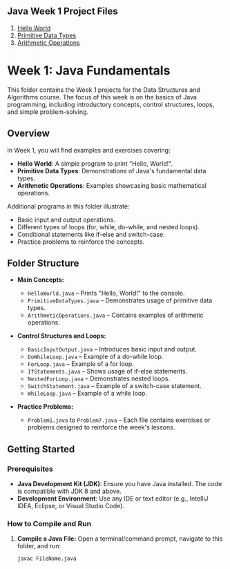 ## Java Week 1 Project Files

1. [Hello World](HelloWorld.java)
2. [Primitive Data Types](PrimitiveDataTypes.java)
3. [Arithmetic Operations](ArithmeticOperations.Java)


# Week 1: Java Fundamentals

This folder contains the Week 1 projects for the Data Structures and Algorithms course. The focus of this week is on the basics of Java programming, including introductory concepts, control structures, loops, and simple problem-solving.

## Overview

In Week 1, you will find examples and exercises covering:
- **Hello World**: A simple program to print "Hello, World!".
- **Primitive Data Types**: Demonstrations of Java's fundamental data types.
- **Arithmetic Operations**: Examples showcasing basic mathematical operations.

Additional programs in this folder illustrate:
- Basic input and output operations.
- Different types of loops (for, while, do-while, and nested loops).
- Conditional statements like if-else and switch-case.
- Practice problems to reinforce the concepts.

## Folder Structure

- **Main Concepts:**
  - `HelloWorld.java` – Prints "Hello, World!" to the console.
  - `PrimitiveDataTypes.java` – Demonstrates usage of primitive data types.
  - `ArithmeticOperations.java` – Contains examples of arithmetic operations.

- **Control Structures and Loops:**
  - `BasicInputOutput.java` – Introduces basic input and output.
  - `DoWhileLoop.java` – Example of a do-while loop.
  - `ForLoop.java` – Example of a for loop.
  - `IfStatements.java` – Shows usage of if-else statements.
  - `NestedForLoop.java` – Demonstrates nested loops.
  - `SwitchStatement.java` – Example of a switch-case statement.
  - `WhileLoop.java` – Example of a while loop.

- **Practice Problems:**
  - `Problem1.java` to `Problem7.java` – Each file contains exercises or problems designed to reinforce the week's lessons.

## Getting Started

### Prerequisites
- **Java Development Kit (JDK)**: Ensure you have Java installed. The code is compatible with JDK 8 and above.
- **Development Environment**: Use any IDE or text editor (e.g., IntelliJ IDEA, Eclipse, or Visual Studio Code).

### How to Compile and Run

1. **Compile a Java File:**
   Open a terminal/command prompt, navigate to this folder, and run:
   ```bash
   javac FileName.java
